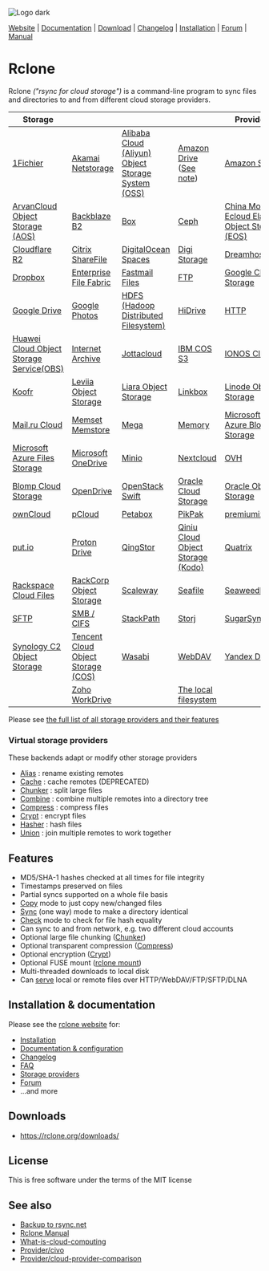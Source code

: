 ![Logo dark](https://rclone.org/img/logo_on_dark__horizontal_color.svg)

[Website](https://rclone.org) | [Documentation](https://rclone.org/docs/) | [Download](https://rclone.org/downloads/) | [Changelog](https://rclone.org/changelog/) | [Installation](https://rclone.org/install/) | [Forum](https://forum.rclone.org/) | [Manual](rclone-manual.md)

# Rclone

Rclone *("rsync for cloud storage")* is a command-line program to sync files and directories to and from different cloud storage providers.

  | **Storage** |      |      |      | **Providers** |
  | ----------- | ---- | ---- | ---- | ------------- |
  | [1Fichier](https://rclone.org/fichier/) | [Akamai Netstorage](https://rclone.org/netstorage/) | [Alibaba Cloud (Aliyun) Object Storage System (OSS)](https://rclone.org/s3/#alibaba-oss) | [Amazon Drive](https://rclone.org/amazonclouddrive/) ([See note](https://rclone.org/amazonclouddrive/#status)) | [Amazon S3](https://rclone.org/s3/) |
  | [ArvanCloud Object Storage (AOS)](https://rclone.org/s3/#arvan-cloud-object-storage-aos) | [Backblaze B2](https://rclone.org/b2/) | [Box](https://rclone.org/box/) | [Ceph](https://rclone.org/s3/#ceph) | [China Mobile Ecloud Elastic Object Storage (EOS)](https://rclone.org/s3/#china-mobile-ecloud-eos) |
  | [Cloudflare R2](https://rclone.org/s3/#cloudflare-r2) | [Citrix ShareFile](https://rclone.org/sharefile/) | [DigitalOcean Spaces](https://rclone.org/s3/#digitalocean-spaces) | [Digi Storage](https://rclone.org/koofr/#digi-storage) | [Dreamhost](https://rclone.org/s3/#dreamhost) |
  | [Dropbox](https://rclone.org/dropbox/) | [Enterprise File Fabric](https://rclone.org/filefabric/) | [Fastmail Files](https://rclone.org/webdav/#fastmail-files) | [FTP](https://rclone.org/ftp/) | [Google Cloud Storage](https://rclone.org/googlecloudstorage/) |
  | [Google Drive](https://rclone.org/drive/) | [Google Photos](https://rclone.org/googlephotos/) | [HDFS (Hadoop Distributed Filesystem)](https://rclone.org/hdfs/) | [HiDrive](https://rclone.org/hidrive/) | [HTTP](https://rclone.org/http/) |
  | [Huawei Cloud Object Storage Service(OBS)](https://rclone.org/s3/#huawei-obs) | [Internet Archive](https://rclone.org/internetarchive/) | [Jottacloud](https://rclone.org/jottacloud/) | [IBM COS S3](https://rclone.org/s3/#ibm-cos-s3) | [IONOS Cloud](https://rclone.org/s3/#ionos) |
  | [Koofr](https://rclone.org/koofr/) | [Leviia Object Storage](https://rclone.org/s3/#leviia) | [Liara Object Storage](https://rclone.org/s3/#liara-object-storage) | [Linkbox](https://rclone.org/linkbox) | [Linode Object Storage](https://rclone.org/s3/#linode) |
  | [Mail.ru Cloud](https://rclone.org/mailru/) | [Memset Memstore](https://rclone.org/swift/) | [Mega](https://rclone.org/mega/) | [Memory](https://rclone.org/memory/) | [Microsoft Azure Blob Storage](https://rclone.org/azureblob/) |
  | [Microsoft Azure Files Storage](https://rclone.org/azurefiles/) | [Microsoft OneDrive](https://rclone.org/onedrive/) | [Minio](https://rclone.org/s3/#minio) | [Nextcloud](https://rclone.org/webdav/#nextcloud) | [OVH](https://rclone.org/swift/) |
  | [Blomp Cloud Storage](https://rclone.org/swift/) | [OpenDrive](https://rclone.org/opendrive/) | [OpenStack Swift](https://rclone.org/swift/) | [Oracle Cloud Storage](https://rclone.org/swift/) | [Oracle Object Storage](https://rclone.org/oracleobjectstorage/) |
  | [ownCloud](https://rclone.org/webdav/#owncloud) | [pCloud](https://rclone.org/pcloud/) | [Petabox](https://rclone.org/s3/#petabox) | [PikPak](https://rclone.org/pikpak/) | [premiumize.me](https://rclone.org/premiumizeme/) |
  | [put.io](https://rclone.org/putio/) | [Proton Drive](https://rclone.org/protondrive/) | [QingStor](https://rclone.org/qingstor/) | [Qiniu Cloud Object Storage (Kodo)](https://rclone.org/s3/#qiniu) | [Quatrix](https://rclone.org/quatrix/) |
  | [Rackspace Cloud Files](https://rclone.org/swift/) | [RackCorp Object Storage](https://rclone.org/s3/#RackCorp) | [Scaleway](https://rclone.org/s3/#scaleway) | [Seafile](https://rclone.org/seafile/) | [SeaweedFS](https://rclone.org/s3/#seaweedfs) |
  | [SFTP](https://rclone.org/sftp/) | [SMB / CIFS](https://rclone.org/smb/) | [StackPath](https://rclone.org/s3/#stackpath) | [Storj](https://rclone.org/storj/) | [SugarSync](https://rclone.org/sugarsync/) |
  | [Synology C2 Object Storage](https://rclone.org/s3/#synology-c2) | [Tencent Cloud Object Storage (COS)](https://rclone.org/s3/#tencent-cos) | [Wasabi](https://rclone.org/s3/#wasabi) | [WebDAV](https://rclone.org/webdav/) | [Yandex Disk](https://rclone.org/yandex/) |
  | | [Zoho WorkDrive](https://rclone.org/zoho/) | | [The local filesystem](https://rclone.org/local/) | |

Please see [the full list of all storage providers and their features](https://rclone.org/overview/)

### Virtual storage providers

These backends adapt or modify other storage providers

  * [Alias](https://rclone.org/alias/) : rename existing remotes
  * [Cache](https://rclone.org/cache/) : cache remotes (DEPRECATED)
  * [Chunker](https://rclone.org/chunker/) : split large files
  * [Combine](https://rclone.org/combine/) : combine multiple remotes into a directory tree
  * [Compress](https://rclone.org/compress/) : compress files
  * [Crypt](https://rclone.org/crypt/) : encrypt files
  * [Hasher](https://rclone.org/hasher/) : hash files
  * [Union](https://rclone.org/union/) : join multiple remotes to work together

## Features

  * MD5/SHA-1 hashes checked at all times for file integrity
  * Timestamps preserved on files
  * Partial syncs supported on a whole file basis
  * [Copy](https://rclone.org/commands/rclone_copy/) mode to just copy new/changed files
  * [Sync](https://rclone.org/commands/rclone_sync/) (one way) mode to make a directory identical
  * [Check](https://rclone.org/commands/rclone_check/) mode to check for file hash equality
  * Can sync to and from network, e.g. two different cloud accounts
  * Optional large file chunking ([Chunker](https://rclone.org/chunker/))
  * Optional transparent compression ([Compress](https://rclone.org/compress/))
  * Optional encryption ([Crypt](https://rclone.org/crypt/))
  * Optional FUSE mount ([rclone mount](https://rclone.org/commands/rclone_mount/))
  * Multi-threaded downloads to local disk
  * Can [serve](https://rclone.org/commands/rclone_serve/) local or remote files over HTTP/WebDAV/FTP/SFTP/DLNA

## Installation & documentation

Please see the [rclone website](https://rclone.org/) for:

  * [Installation](https://rclone.org/install/)
  * [Documentation & configuration](https://rclone.org/docs/)
  * [Changelog](https://rclone.org/changelog/)
  * [FAQ](https://rclone.org/faq/)
  * [Storage providers](https://rclone.org/overview/)
  * [Forum](https://forum.rclone.org/)
  * ...and more

## Downloads

  * https://rclone.org/downloads/

License
-------

This is free software under the terms of the MIT license

## See also

- [Backup to rsync.net](bu2rsync.md)
- [Rclone Manual](rclone-manual.md)
- [What-is-cloud-computing](what-is-cloud-computing.md)
- [Provider/civo](provider/civo.md)
- [Provider/cloud-provider-comparison](provider/cloud-provider-comparison.md)
